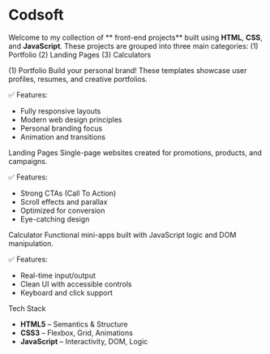 # Codsoft
Welcome to my collection of ** front-end projects** built using **HTML**, **CSS**, and **JavaScript**. These projects are grouped into three main categories:
(1) Portfolio 
(2) Landing Pages 
(3) Calculators

(1) Portfolio 
Build your personal brand! These templates showcase user profiles, resumes, and creative portfolios.

✅ Features:
- Fully responsive layouts  
- Modern web design principles  
- Personal branding focus  
- Animation and transitions

Landing Pages
Single-page websites created for promotions, products, and campaigns.

✅ Features:
- Strong CTAs (Call To Action)  
- Scroll effects and parallax  
- Optimized for conversion  
- Eye-catching design


Calculator 
Functional mini-apps built with JavaScript logic and DOM manipulation.

✅ Features:
- Real-time input/output  
- Clean UI with accessible controls  
- Keyboard and click support

Tech Stack

- **HTML5** – Semantics & Structure  
- **CSS3** – Flexbox, Grid, Animations  
- **JavaScript** – Interactivity, DOM, Logic  

